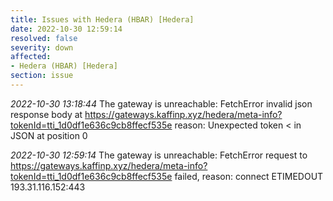 ```yaml
---
title: Issues with Hedera (HBAR) [Hedera]
date: 2022-10-30 12:59:14
resolved: false
severity: down
affected:
- Hedera (HBAR) [Hedera]
section: issue
---
```


*2022-10-30 13:18:44* The gateway is unreachable: FetchError invalid json response body at https://gateways.kaffinp.xyz/hedera/meta-info?tokenId=tti_1d0df1e636c9cb8ffecf535e reason: Unexpected token < in JSON at position 0

*2022-10-30 12:59:14* The gateway is unreachable: FetchError request to https://gateways.kaffinp.xyz/hedera/meta-info?tokenId=tti_1d0df1e636c9cb8ffecf535e failed, reason: connect ETIMEDOUT 193.31.116.152:443